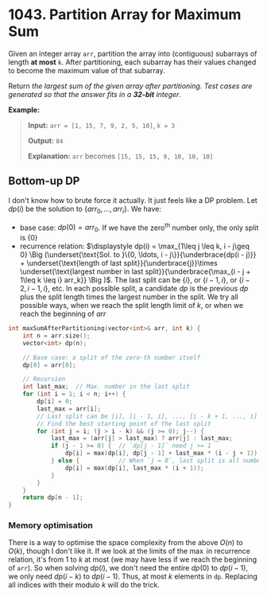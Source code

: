 # 1043. Partition Array for Maximum Sum

Given an integer array `arr`, partition the array into (contiguous) subarrays of length **at most** `k`. After partitioning, each subarray has their values changed to become the maximum value of that subarray.

Return *the largest sum of the given array after partitioning. Test cases are generated so that the answer fits in a __32-bit__ integer*.


**Example:**

> **Input:** `arr = [1, 15, 7, 9, 2, 5, 10]`, `k = 3`
> 
> **Output:** `84`
> 
> **Explanation:** `arr` becomes `[15, 15, 15, 9, 10, 10, 10]`


## Bottom-up DP

I don't know how to brute force it actually. It just feels like a DP problem. Let $dp(i)$ be the solution to $\{arr_0, \ldots, arr_i\}$. We have:

* base case: $dp(0) = arr_0$. If we have the zero<sup>th</sup> number only, the only split is $\{0\}$
* recurrence relation: $\displaystyle dp(i) = \max_{1\leq j \leq k, i - j\geq 0} \Big (\underset{\text{Sol. to }\{0, \ldots, i - j\}}{\underbrace{dp(i - j)}} + \underset{\text{length of last split}}{\underbrace{j}}\times \underset{\text{largest number in last split}}{\underbrace{\max_{i - j + 1\leq k \leq i} arr_k}} \Big )$. The last split can be $\{i\}$, or $\{i - 1, i\}$, or $\{i - 2, i - 1, i\}$, etc. In each possible split, a candidate $dp$ is the previous $dp$ plus the split length times the largest number in the split. We try all possible ways, when we reach the split length limit of $k$, or when we reach the beginning of $arr$


```cpp
int maxSumAfterPartitioning(vector<int>& arr, int k) {
    int n = arr.size();
    vector<int> dp(n);

    // Base case: a split of the zero-th number itself
    dp[0] = arr[0];

    // Recursion
    int last_max;  // Max. number in the last split
    for (int i = 1; i < n; i++) {
        dp[i] = 0;
        last_max = arr[i];
        // Last split can be [i], [i - 1, i], ..., [i - k + 1, ..., i]
        // Find the best starting point of the last split
        for (int j = i; (j > i - k) && (j >= 0); j--) {
            last_max = (arr[j] > last_max) ? arr[j] : last_max;
            if (j - 1 >= 0) {  // `dp[j - 1]` need j >= 1
                dp[i] = max(dp[i], dp[j - 1] + last_max * (i - j + 1));
            } else {           // When `j = 0`, last split is all numbers
                dp[i] = max(dp[i], last_max * (i + 1));
            }
        }
    }
    return dp[n - 1];
}
```


### Memory optimisation

There is a way to optimise the space complexity from the above $O(n)$ to $O(k)$, though I don't like it. If we look at the limits of the $\max$ in recurrence relation, it's from $1$ to $k$ at most (we may have less if we reach the beginning of `arr`). So when solving $dp(i)$, we don't need the entire $dp(0)$ to $dp(i - 1)$, we only need $dp(i - k)$ to $dp(i - 1)$. Thus, at most $k$ elements in `dp`. Replacing all indices with their modulo $k$ will do the trick.
